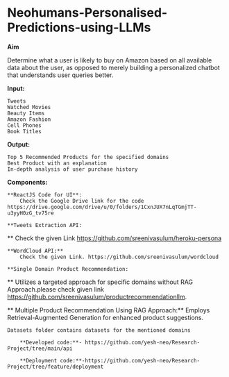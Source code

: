 # Neohumans-Personalised-Predictions-using-LLMs

**Aim**

Determine what a user is likely to buy on Amazon based on all available data about the user, as opposed to merely building a personalized chatbot that understands user queries better.

**Input:**

    Tweets
    Watched Movies
    Beauty Items
    Amazon Fashion
    Cell Phones
    Book Titles

**Output:**

    Top 5 Recommended Products for the specified domains
    Best Product with an explanation
    In-depth analysis of user purchase history

**Components:**

    **ReactJS Code for UI**:
        Check the Google Drive link for the code https://drive.google.com/drive/u/0/folders/1CxnJUX7nLqTGmjTT-u3yyH0zG_tv75re

    **Tweets Extraction API:
**        Check the given Link https://github.com/sreenivasulum/heroku-persona

    **WordCloud API:**
        Check the given Link. https://github.com/sreenivasulum/wordcloud

    **Single Domain Product Recommendation:
**        Utilizes a targeted approach for specific domains without RAG Approach.please check given link https://github.com/sreenivasulum/productrecommendationllm.

   ** Multiple Product Recommendation Using RAG Approach:**
        Employs Retrieval-Augmented Generation for enhanced product suggestions.

    Datasets folder contains datasets for the mentioned domains

        **Developed code:**- https://github.com/yesh-neo/Research-Project/tree/main/api
        
        **Deployment code:**-https://github.com/yesh-neo/Research-Project/tree/feature/deployment



